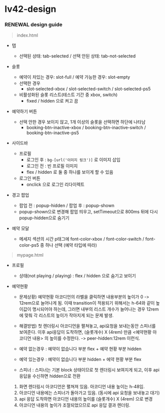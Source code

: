 # lv42-design

### RENEWAL design guide
> index.html
- 탭
  - 선택된 상태: tab-selected / 선택 안된 상태: tab-not-selected

- 슬롯
  - 예약이 차있는 경우: slot-full / 예약 가능한 경우: slot-empty
  - 선택한 경우
    - slot-selected-xbox / slot-selected-switch / slot-selected-ps5
  - 비활성화된 슬롯 리스트(테스트 기간 중 xbox, switch)
    - fixed / hidden 으로 켜고 끔

- 예약하기 버튼
  - 선택 안한 경우 보이지 않고, 1개 이상의 슬롯을 선택하면 하단에 나타남
    - booking-btn-inactive-xbox / booking-btn-inactive-switch / booking-btn-inactive-ps5

- 사이드바
  - 프로필
    - 로그인 후 : ``` bg-[url('이미지 링크')] ``` 로 이미지 삽입
    - 로그인 전 : 빈 프로필 이미지
    - flex / hidden 로 둘 중 하나를 보이게 할 수 있음
  - 로그인 버튼
    - onclick 으로 로그인 리다이렉트

- 경고 팝업
  - 팝업 전 : popup-hidden / 팝업 후 : popup-shown
  - popup-shown으로 변경해 팝업 띄우고, setTimeout으로 800ms 뒤에 다시 popup-hidden으로 숨기기
 
- 예약 모달
  - 메세지 섹션의 시간 p태그에 font-color-xbox / font-color-switch / font-color-ps5 중 하나 선택 (예약 타입에 따라)

> mypage.html
- 프로필
  - 상태(not playing / playing) : flex / hidden 으로 숨기고 보이기

- 예약현황
  - 문제상황) 예약현황 아코디언의 라벨을 클릭하면 내용부분의 높이가 0 -> 12rem으로 늘어나게 됨. 이때 transition이 적용되기 위해서는 h-64와 같이 높이값이 명시되어야 하는데, 그러면 내부의 리스트 개수가 늘어나는 경우 12rem에 맞춰 각 리스트의 높이가 작아지게 되는 문제 발생.
  - 해결방법) 첫 렌더링시 아코디언을 펼쳐놓고, api요청을 보내는동안 스피너를 보여준다. 이후 api응답이 도착하면, (슬롯개수) X (4rem) 만큼 <예약현황 아코디언 내용> 의 높이를 수정한다. -> peer-hidden:12rem 이런식.

  - 예약 없는경우 : 예약이 없습니다 부분 flex + 예약 현황 부분 hidden
  - 예약 있는경우 : 예약이 없습니다 부분 hidden + 에약 현황 부분 flex
  - 스피너 : 스피너는 기본 block 상태이므로 첫 렌더링시 보여지게 되고, 이후 api 응답을 수신하면 hidden으로 전환

  1. 화면 렌더링시 아코디언은 펼쳐져 있음. 아코디언 내용 높이는 h-48임.
  2. 아코디언 내용에는 스피너가 돌아가고 있음. (동시에 api 요청을 보내놓고 대기)
  3. api 응답 도착하면 아코디언 내용의 높이를 (슬롯개수) X (4rem) 으로 변경
  4. 아코디언 내용의 높이가 조절되었으므로 api 응답 결과 렌더링.